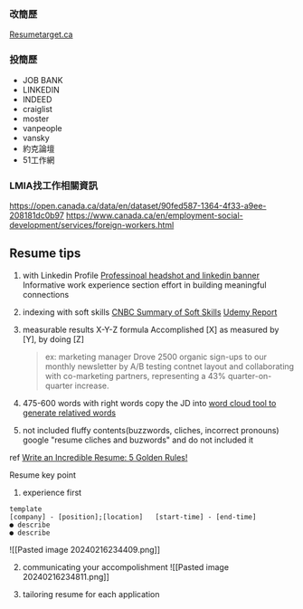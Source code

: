 ### 改簡歷
[Resumetarget.ca](https://www.resumetarget.ca/)

### 投簡歷
- JOB BANK
- LINKEDIN
- INDEED
- craiglist
- moster
- vanpeople
- vansky
- 約克論壇
- 51工作網

### LMIA找工作相關資訊
https://open.canada.ca/data/en/dataset/90fed587-1364-4f33-a9ee-208181dc0b97
https://www.canada.ca/en/employment-social-development/services/foreign-workers.html



## Resume tips
1. with Linkedin Profile
   [Professinoal headshot and linkedin banner](https://www.canva.com/p/templates/EAE2cQaUHVA-black-minimal-motivation-quote-linkedin-banner/)
   Informative work experience section
   effort in building meaningful connections
2. indexing with soft skills
   [CNBC Summary of Soft Skills](https://www.cnbc.com/2019/11/21/10-top-soft-skills-to-master-for-2020-if-you-want-a-raise-promotion-or-new-job.html)
   [Udemy Report](https://business.udemy.com/resources/5-workplace-learning-trends-2020/thanks/)
   
3. measurable results
   X-Y-Z formula
   Accomplished [X] as measured by [Y], by doing [Z]
   >ex: marketing manager
   >Drove 2500 organic sign-ups to our monthly newsletter by A/B testing contnet layout and collaborating with co-marketing partners, representing a 43% quarter-on-quarter increase.
   
4. 475-600 words with right words
   copy the JD into [word cloud tool to generate relatived words](https://monkeylearn.com/word-cloud/)
 
5. not included fluffy contents(buzzwords, cliches, incorrect pronouns)
   google "resume cliches and buzwords" and do not included it






ref
[Write an Incredible Resume: 5 Golden Rules!](https://www.youtube.com/watch?v=Tt08KmFfIYQ)


Resume key point
1. experience first
```
template
[company] - [position];[location]   [start-time] - [end-time]
● describe
● describe

```

![[Pasted image 20240216234409.png]]

2. communicating your accompolishment
   ![[Pasted image 20240216234811.png]]

3. tailoring resume for each application


